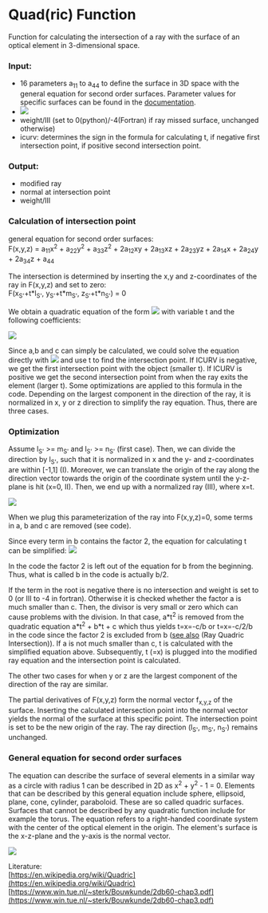 # Quad(ric) Function

Function for calculating the intersection of a ray with the surface of an optical element in 3-dimensional space.

### Input: 

* 16 parameters a<sub>11</sub> to a<sub>44</sub> to define the surface in 3D space with the general equation for second order surfaces. Parameter values for specific surfaces can be found in the [documentation](https://it-ed-git.basisit.de/RAY/RAY/-/wikis/uploads/bdcf4515e03b2fccf462c5f0d76052c3/Paper_Schaefers_RAY_Springer_2007.pdf).
* <img src="https://latex.codecogs.com/svg.latex?\small&space;ray=\begin{bmatrix} x_{S'} \\ y_{S'} \\z_{S'} \\ \end{bmatrix} + t \begin{bmatrix} l_{S'} \\ m_{S'}\\ n_{S'} \\ \end{bmatrix}"/>
* weight/III (set to 0(python)/-4(Fortran) if ray missed surface, unchanged otherwise)
* icurv: determines the sign in the formula for calculating t, if negative first intersection point, if positive second intersection point.

### Output:

* modified ray
* normal at intersection point
* weight/III

### Calculation of intersection point
general equation for second order surfaces:<br>
F(x,y,z) = a<sub>11</sub>x<sup>2</sup> + a<sub>22</sub>y<sup>2</sup> + a<sub>33</sub>z<sup>2</sup> + 2a<sub>12</sub>xy + 2a<sub>13</sub>xz + 2a<sub>23</sub>yz + 2a<sub>14</sub>x + 2a<sub>24</sub>y + 2a<sub>34</sub>z + a<sub>44</sub> 

The intersection is determined by inserting the x,y and z-coordinates of the ray in F(x,y,z) and set to zero: <br>
F(x<sub>S'</sub>+t\*l<sub>S'</sub>, y<sub>S'</sub>+t\*m<sub>S'</sub>, z<sub>S'</sub>+t\*n<sub>S'</sub>) = 0

We obtain a quadratic equation of the form <img src="https://latex.codecogs.com/svg.latex?\small&space;0=a\cdot t^2+b\cdot t+c" /> with variable t and the following coefficients:

<img src="https://latex.codecogs.com/svg.latex?\small&space;
\begin{align*}
    a &= a_{11}l_{S'}^2 + a_{22}m_{S'}^2 + a_{33}n_{S'}^2 + 2a_{13}l_{S'}n_{S'} + 2a_{12}l_{S'}m_{S'} + 2a_{23}m_{S'}n_{S'} \\
    b &= 2a_{11}x_{S'}l_{S'} + 2a_{22}y_{S'}m_{S'} + 2a_{33}z_{S'}n_{S'} \\
    &+ 2a_{12}y_{S'}l_{S'} + 2a_{12}x_{S'}m_{S'} 
    + 2a_{13}z_{S'}l_{S'} + 2a_{13}x_{S'}n_{S'} \\
    &+ 2a_{23}z_{S'}m_{S'} + 2a_{23}y_{S'}n_{S'} 
    + 2a_{14}l_{S'} + 2a_{24}m_{S'} + 2a_{34}n_{S'} \\
    c &= a_{11}x_{S'}^2 + a_{22}y_{S'}^2 + a_{33}z_{S'}^2 + 2a_{12}x_{S'}y_{S'} + 2a_{13}x_{S'}z_{S'} + 2a_{23}y_{S'}z_{S'} \\ 
    &+ 2a_{14}x_{S'} + 2a_{24}y_{S'} + 2a_{34}z_{S'} + a_{44}
\end{align*}" />

Since a,b and c can simply be calculated, we could solve the equation directly with <img src="https://latex.codecogs.com/svg.latex?\small&space;t=\frac{-b+ICURV\cdot \sqrt{b^2-4ac}}{2a}" /> and use t to find the intersection point. If ICURV is negative, we get the first intersection point with the object (smaller t). If ICURV is positive we get the second intersection point from when the ray exits the element (larger t). Some optimizations are applied to this formula in the code. Depending on the largest component in the direction of the ray, it is normalized in x, y or z direction to simplify the ray equation. Thus, there are three cases.

### Optimization

Assume l<sub>S'</sub> >= m<sub>S'</sub> and l<sub>S'</sub> >= n<sub>S'</sub> (first case). Then, we can divide the direction by l<sub>S'</sub>, such that it is normalized in x and the y- and z-coordinates are within [-1,1] (I). Moreover, we can translate the origin of the ray along the direction vector towards the origin of the coordinate system until the y-z-plane is hit (x=0, II). Then, we end up with a normalized ray (III), where x=t.

<img src="https://latex.codecogs.com/svg.latex?\small&space;
\begin{align*}
    ray 
    &\overset{\text{I}}{=} \begin{bmatrix} x_{S'} \\ y_{S'} \\z_{S'} \\ \end{bmatrix} + t \begin{bmatrix} 1 \\ m_{S'}/l_{S'}\\ n_{S'}/l_{S'} \\ \end{bmatrix} \\
    &\overset{\text{II}}{=} \begin{bmatrix} x_{S'}-1\cdot x_{S'} \\ y_{S'} - (m_{S'}/l_{S'}) \cdot y_{S'} \\z_{S'} - (n_{S'}/l_{S'}) \cdot z_{S'} \\ \end{bmatrix} + t \begin{bmatrix} 1 \\ m_{S'}/l_{S'}\\ n_{S'}/l_{S'} \\ \end{bmatrix} \\
    &\overset{\text{III}}{=} \begin{bmatrix} 0 \\ y \\ z \end{bmatrix} + t \begin{bmatrix} 1 \\ a_{ml} \\ a_{nl} \\ \end{bmatrix} 
\end{align*}" />

When we plug this parameterization of the ray into F(x,y,z)=0, some terms in a, b and c are removed (see code).

Since every term in b contains the factor 2, the equation for calculating t can be simplified:
<img src="https://latex.codecogs.com/svg.latex?\small&space;
\begin{align*}
    t = \frac{-2\frac{b}{2} +ICURV \cdot \sqrt{(2\frac{b}{2})^2 - 4ac}}{2a} = \frac{-2\frac{b}{2} +ICURV \cdot 2\sqrt{(\frac{b}{2})^2 - ac}}{2a} = \frac{-\frac{b}{2} +ICURV \cdot \sqrt{(\frac{b}{2})^2 - ac}}{a}
\end{align*}" />

In the code the factor 2 is left out of the equation for b from the beginning. Thus, what is called b in the code is actually b/2.

If the term in the root is negative there is no intersection and weight is set to 0 (or III to -4 in fortran). 
Otherwise it is checked whether the factor a is much smaller than c. Then, the divisor is very small or zero which can cause problems with the division. In that case, a\*t<sup>2</sup> is removed from the quadratic equation a\*t<sup>2</sup> + b\*t + c which thus yields t=x=-c/b or t=x=-c/2/b in the code since the factor 2 is excluded from b ([see also](https://www.cs.uaf.edu/2012/spring/cs481/section/0/lecture/01_26_ray_intersections.html) (Ray Quadric Intersection)). 
If a is not much smaller than c, t is calculated with the simplified equation above. Subsequently, t (=x) is plugged into the modified ray equation and the intersection point is calculated.

The other two cases for when y or z are the largest component of the direction of the ray are similar.

The partial derivatives of F(x,y,z) form the normal vector f<sub>x,y,z</sub> of the surface. Inserting the calculated intersection point into the normal vector yields the normal of the surface at this specific point. The intersection point is set to be the new origin of the ray. The ray direction (l<sub>S'</sub>, m<sub>S'</sub>, n<sub>S'</sub>) remains unchanged.

### General equation for second order surfaces
The equation can describe the surface of several elements in a similar way as a circle with radius 1 can be described in 2D as x<sup>2</sup> + y<sup>2</sup> - 1 = 0. Elements that can be described by this general equation include sphere, ellipsoid, plane, cone, cylinder, paraboloid. These are so called quadric surfaces. Surfaces that cannot be described by any quadratic function include for example the torus.
The equation refers to a right-handed coordinate system with the center of the optical element in the origin. The element's surface is the x-z-plane and the y-axis is the normal vector. 

<img src="https://latex.codecogs.com/svg.latex?\small&space;
\begin{align*}
    F(x,y,z) &= \vec{x}^TA\vec{x} \\
    \vec{x} = \begin{bmatrix} x \\ y \\ z \\ 1 \end{bmatrix}
    A &= \begin{bmatrix} a_{11} & a_{12} & a_{13} & a_{14} \\
    a_{21} & a_{22} & a_{23} & a_{24} \\
    a_{31} & a_{32} & a_{33} & a_{34} \\
    a_{41} & a_{42} & a_{43} & a_{44} 
    \end{bmatrix} \\
    a_{ij} = a_{ji} &\Rightarrow A^T = A
\end{align*}" />

Literature: <br>
[https://en.wikipedia.org/wiki/Quadric](https://en.wikipedia.org/wiki/Quadric) <br>
[https://www.win.tue.nl/~sterk/Bouwkunde/2db60-chap3.pdf](https://www.win.tue.nl/~sterk/Bouwkunde/2db60-chap3.pdf)
